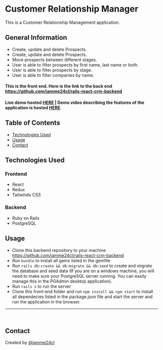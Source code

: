 # Customer Relationship Manager
This is a Customer Relationship Management application.
## General Information
- Create, update and delete Prospects.
- Create, update and delete Prospects.
- Move prospects between different stages.
- User is able to filter prospects by first name, last name or both.
- User is able to filter prospects by stage.
- User is able to filter companies by name.

#### This is the front end. Here is the link to the back end https://github.com/iamme24cl/rails-react-crm-backend

#### Live demo hosted [HERE](https://rails-react-crm.netlify.app/) | Demo video describing the features of the application is hosted [HERE](https://www.loom.com/share/25748eab68cd44a59f5422ab1fc85150?sharedAppSource=personal_library).

## Table of Contents
* [Technologies Used](#technologies-used)
* [Usage](#usage)
* [Contact](#contact)

## Technologies Used
### Frontend
* React
* Redux
* Tailwinds CSS
### Backend 
* Ruby on Rails
* PostgreSQL


## Usage
* Clone this backend repository to your machine  https://github.com/iamme24cl/rails-react-crm-backend
* Run `bundle` to install all gems listed in the gemfile
* Run `rails db:create && db:migrate && db:seed` to create and migrate the database and seed data (If you are on a windows machine, you will need to make sure your PostgreSQL server running. You can easily manage this in the PGAdmin desktop application).
* Run `rails s` to run the server
* Clone this front-end folder and run `npm install && npm start` to install all dependecies listed in the package.json file and start the server and run the application in the browser.

***

![]()
![]()

## Contact
Created by [@iamme24cl](https://github.com/iamme24cl) 
